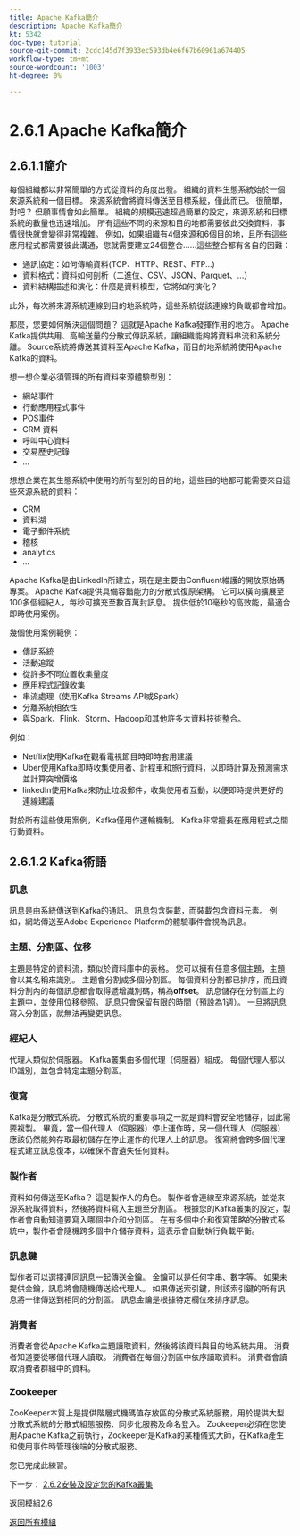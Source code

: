 ```yaml
---
title: Apache Kafka簡介
description: Apache Kafka簡介
kt: 5342
doc-type: tutorial
source-git-commit: 2cdc145d7f3933ec593db4e6f67b60961a674405
workflow-type: tm+mt
source-wordcount: '1003'
ht-degree: 0%

---
```


# 2.6.1 Apache Kafka簡介

## 2.6.1.1簡介

每個組織都以非常簡單的方式從資料的角度出發。 組織的資料生態系統始於一個來源系統和一個目標。 來源系統會將資料傳送至目標系統，僅此而已。 很簡單，對吧？
但願事情會如此簡單。 組織的規模迅速超過簡單的設定，來源系統和目標系統的數量也迅速增加。 所有這些不同的來源和目的地都需要彼此交換資料，事情很快就會變得非常複雜。
例如，如果組織有4個來源和6個目的地，且所有這些應用程式都需要彼此溝通，您就需要建立24個整合……這些整合都有各自的困難：

- 通訊協定：如何傳輸資料(TCP、HTTP、REST、FTP...)
- 資料格式：資料如何剖析（二進位、CSV、JSON、Parquet、...）
- 資料結構描述和演化：什麼是資料模型，它將如何演化？

此外，每次將來源系統連線到目的地系統時，這些系統從該連線的負載都會增加。

那麼，您要如何解決這個問題？ 這就是Apache Kafka發揮作用的地方。 Apache Kafka提供共用、高輸送量的分散式傳訊系統，讓組織能夠將資料串流和系統分離。 Source系統將傳送其資料至Apache Kafka，而目的地系統將使用Apache Kafka的資料。

想一想企業必須管理的所有資料來源體驗型別：

- 網站事件
- 行動應用程式事件
- POS事件
- CRM 資料
- 呼叫中心資料
- 交易歷史記錄
- ...

想想企業在其生態系統中使用的所有型別的目的地，這些目的地都可能需要來自這些來源系統的資料：

- CRM
- 資料湖
- 電子郵件系統
- 稽核
- analytics
- ...

Apache Kafka是由LinkedIn所建立，現在是主要由Confluent維護的開放原始碼專案。
Apache Kafka提供具備容錯能力的分散式復原架構。 它可以橫向擴展至100多個經紀人，每秒可擴充至數百萬封訊息。 提供低於10毫秒的高效能，最適合即時使用案例。

幾個使用案例範例：

- 傳訊系統
- 活動追蹤
- 從許多不同位置收集量度
- 應用程式記錄收集
- 串流處理（使用Kafka Streams API或Spark）
- 分離系統相依性
- 與Spark、Flink、Storm、Hadoop和其他許多大資料技術整合。

例如：

- Netflix使用Kafka在觀看電視節目時即時套用建議
- Uber使用Kafka即時收集使用者、計程車和旅行資料，以即時計算及預測需求並計算突增價格
- linkedIn使用Kafka來防止垃圾郵件，收集使用者互動，以便即時提供更好的連線建議

對於所有這些使用案例，Kafka僅用作運輸機制。 Kafka非常擅長在應用程式之間行動資料。

## 2.6.1.2 Kafka術語

### 訊息

訊息是由系統傳送到Kafka的通訊。 訊息包含裝載，而裝載包含資料元素。 例如，網站傳送至Adobe Experience Platform的體驗事件會視為訊息。

### 主題、分割區、位移

主題是特定的資料流，類似於資料庫中的表格。 您可以擁有任意多個主題，主題會以其名稱來識別。 主題會分割成多個分割區。 每個資料分割都已排序，而且資料分割內的每個訊息都會取得遞增識別碼，稱為&#x200B;**offset**。 訊息儲存在分割區上的主題中，並使用位移參照。 訊息只會保留有限的時間（預設為1週）。 一旦將訊息寫入分割區，就無法再變更訊息。

### 經紀人

代理人類似於伺服器。 Kafka叢集由多個代理（伺服器）組成。 每個代理人都以ID識別，並包含特定主題分割區。

### 復寫

Kafka是分散式系統。 分散式系統的重要事項之一就是資料會安全地儲存，因此需要複製。 畢竟，當一個代理人（伺服器）停止運作時，另一個代理人（伺服器）應該仍然能夠存取最初儲存在停止運作的代理人上的訊息。 復寫將會跨多個代理程式建立訊息復本，以確保不會遺失任何資料。

### 製作者

資料如何傳送至Kafka？ 這是製作人的角色。 製作者會連線至來源系統，並從來源系統取得資料，然後將資料寫入主題至分割區。 根據您的Kafka叢集的設定，製作者會自動知道要寫入哪個中介和分割區。 在有多個中介和復寫策略的分散式系統中，製作者會隨機跨多個中介儲存資料，這表示會自動執行負載平衡。

### 訊息鍵

製作者可以選擇連同訊息一起傳送金鑰。 金鑰可以是任何字串、數字等。 如果未提供金鑰，訊息將會隨機傳送給代理人。 如果傳送索引鍵，則該索引鍵的所有訊息將一律傳送到相同的分割區。 訊息金鑰是根據特定欄位來排序訊息。

### 消費者

消費者會從Apache Kafka主題讀取資料，然後將該資料與目的地系統共用。 消費者知道要從哪個代理人讀取。 消費者在每個分割區中依序讀取資料。 消費者會讀取消費者群組中的資料。

### Zookeeper

ZooKeeper本質上是提供階層式機碼值存放區的分散式系統服務，用於提供大型分散式系統的分散式組態服務、同步化服務及命名登入。 Zookeeper必須在您使用Apache Kafka之前執行，Zookeeper是Kafka的某種儀式大師，在Kafka產生和使用事件時管理後端的分散式服務。

您已完成此練習。

下一步： [2.6.2安裝及設定您的Kafka叢集](./ex2.md)

[返回模組2.6](./aep-apache-kafka.md)

[返回所有模組](../../../overview.md)
